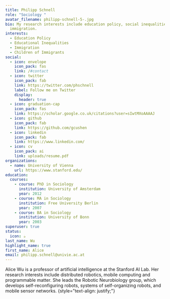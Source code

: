 ```yaml
---
title: Philipp Schnell
role: "Sociology "
avatar_filename: philipp-schnell-5-.jpg
bio: My research interests include education policy, social inequalities,
  immigration.
interests:
  - Education Policy
  - Educational Inequalities
  - Immigration
  - Children of Immigrants
social:
  - icon: envelope
    icon_pack: fas
    link: /#contact
  - icon: twitter
    icon_pack: fab
    link: https://twitter.com/phschnell
    label: Follow me on Twitter
    display:
      header: true
  - icon: graduation-cap
    icon_pack: fas
    link: https://scholar.google.co.uk/citations?user=sIwtMXoAAAAJ
  - icon: github
    icon_pack: fab
    link: https://github.com/gcushen
  - icon: linkedin
    icon_pack: fab
    link: https://www.linkedin.com/
  - icon: cv
    icon_pack: ai
    link: uploads/resume.pdf
organizations:
  - name: University of Vienna
    url: https://www.stanford.edu/
education:
  courses:
    - course: PhD in Sociology
      institution: University of Amsterdam
      year: 2012
    - course: MA in Sociology
      institution: Free University Berlin
      year: 2007
    - course: BA in Sociology
      institution: University of Bonn
      year: 2003
superuser: true
status:
  icon: ☕️
last_name: Wu
highlight_name: true
first_name: Alice
email: philipp.schnell@univie.ac.at
---
```


Alice Wu is a professor of artificial intelligence at the Stanford AI Lab. Her research interests include distributed robotics, mobile computing and programmable matter. She leads the Robotic Neurobiology group, which develops self-reconfiguring robots, systems of self-organizing robots, and mobile sensor networks.
{style="text-align: justify;"}
